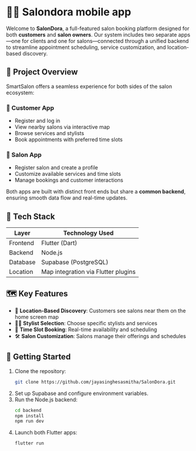 # 💇‍♀️ Salondora mobile app

Welcome to **SalonDora**, a full-featured salon booking platform designed for both **customers** and **salon owners**. Our system includes two separate apps—one for clients and one for salons—connected through a unified backend to streamline appointment scheduling, service customization, and location-based discovery.

## 📱 Project Overview

SmartSalon offers a seamless experience for both sides of the salon ecosystem:

### 👤 Customer App
- Register and log in
- View nearby salons via interactive map
- Browse services and stylists
- Book appointments with preferred time slots

### 🏪 Salon App
- Register salon and create a profile
- Customize available services and time slots
- Manage bookings and customer interactions

Both apps are built with distinct front ends but share a **common backend**, ensuring smooth data flow and real-time updates.

## 🧰 Tech Stack

| Layer        | Technology Used        |
|--------------|------------------------|
| Frontend     | Flutter (Dart)         |
| Backend      | Node.js                |
| Database     | Supabase (PostgreSQL)  |
| Location     | Map integration via Flutter plugins |

## 🗺️ Key Features

- 📍 **Location-Based Discovery**: Customers see salons near them on the home screen map
- 🧑‍🎨 **Stylist Selection**: Choose specific stylists and services
- 📆 **Time Slot Booking**: Real-time availability and scheduling
- 🛠️ **Salon Customization**: Salons manage their offerings and schedules


## 🚀 Getting Started

1. Clone the repository:
   ```bash
   git clone https://github.com/jayasinghesasmitha/SalonDora.git
   ```
2. Set up Supabase and configure environment variables.
3. Run the Node.js backend:
   ```bash
   cd backend
   npm install
   npm run dev
   ```
4. Launch both Flutter apps:
   ```bash
   flutter run
   ```


